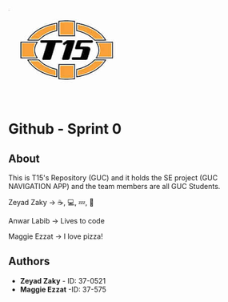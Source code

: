 ﻿![Logo](team15-logo.jpg) 
# Github - Sprint 0 

## About 
This is T15's Repository (GUC) and it holds the SE project (GUC NAVIGATION APP) and the team members are all GUC Students.

Zeyad Zaky -> ☕, 💻, 💤,  🔁

Anwar Labib -> Lives to code

Maggie Ezzat -> I love pizza!

## Authors

* **Zeyad Zaky** - ID: 37-0521
* **Maggie Ezzat** -ID: 37-575
